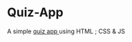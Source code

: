 # Quiz-App
A simple <a href="https://github.com/hemant467/Quiz-App">quiz app </a>using HTML ; CSS &amp; JS
